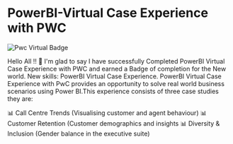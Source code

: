 # PowerBI-Virtual Case Experience with PWC

![Pwc Virtual Badge](https://user-images.githubusercontent.com/97601236/209352130-b1c5698b-a260-4a7f-af91-0c663d0b98f8.png)

Hello All !! 👋
I'm glad to say I have successfully Completed PowerBI Virtual Case Experience with PWC and earned a Badge of completion for the New world. New skills: PowerBI Virtual Case Experience.
PowerBI Virtual Case Experience with PwC provides an opportunity to solve real world business scenarios using Power BI.This experience consists of three case studies they are:

📊 Call Centre Trends (Visualising customer and agent behaviour)
📊 Customer Retention (Customer demographics and insights
📊 Diversity & Inclusion (Gender balance in the executive suite)









